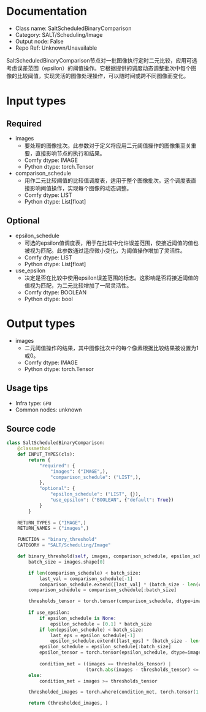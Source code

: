 
# Documentation
- Class name: SaltScheduledBinaryComparison
- Category: SALT/Scheduling/Image
- Output node: False
- Repo Ref: Unknown/Unavailable

SaltScheduledBinaryComparison节点对一批图像执行定时二元比较，应用可选考虑误差范围（epsilon）的阈值操作。它根据提供的调度动态调整批次中每个图像的比较阈值，实现灵活的图像处理操作，可以随时间或跨不同图像而变化。

# Input types
## Required
- images
    - 要处理的图像批次。此参数对于定义将应用二元阈值操作的图像集至关重要，直接影响节点的执行和结果。
    - Comfy dtype: IMAGE
    - Python dtype: torch.Tensor
- comparison_schedule
    - 用作二元比较阈值的比较值调度表，适用于整个图像批次。这个调度表直接影响阈值操作，实现每个图像的动态调整。
    - Comfy dtype: LIST
    - Python dtype: List[float]

## Optional
- epsilon_schedule
    - 可选的epsilon值调度表，用于在比较中允许误差范围，使接近阈值的值也被视为匹配。此参数通过适应微小变化，为阈值操作增加了灵活性。
    - Comfy dtype: LIST
    - Python dtype: List[float]
- use_epsilon
    - 决定是否在比较中使用epsilon误差范围的标志。这影响是否将接近阈值的值视为匹配，为二元比较增加了一层灵活性。
    - Comfy dtype: BOOLEAN
    - Python dtype: bool

# Output types
- images
    - 二元阈值操作的结果，其中图像批次中的每个像素根据比较结果被设置为1或0。
    - Comfy dtype: IMAGE
    - Python dtype: torch.Tensor


## Usage tips
- Infra type: `GPU`
- Common nodes: unknown


## Source code
```python
class SaltScheduledBinaryComparison:
    @classmethod
    def INPUT_TYPES(cls):
        return {
            "required": {
                "images": ("IMAGE",),
                "comparison_schedule": ("LIST",),
            },
            "optional": {
                "epsilon_schedule": ("LIST", {}),
                "use_epsilon": ("BOOLEAN", {"default": True})
            }
        }
    
    RETURN_TYPES = ("IMAGE",)
    RETURN_NAMES = ("images",)

    FUNCTION = "binary_threshold"
    CATEGORY = "SALT/Scheduling/Image"

    def binary_threshold(self, images, comparison_schedule, epsilon_schedule=[0.1], use_epsilon=True):
        batch_size = images.shape[0]

        if len(comparison_schedule) < batch_size:
            last_val = comparison_schedule[-1]
            comparison_schedule.extend([last_val] * (batch_size - len(comparison_schedule)))
        comparison_schedule = comparison_schedule[:batch_size]

        thresholds_tensor = torch.tensor(comparison_schedule, dtype=images.dtype).view(batch_size, 1, 1, 1)
        
        if use_epsilon:
            if epsilon_schedule is None:
                epsilon_schedule = [0.1] * batch_size
            if len(epsilon_schedule) < batch_size:
                last_eps = epsilon_schedule[-1]
                epsilon_schedule.extend([last_eps] * (batch_size - len(epsilon_schedule)))
            epsilon_schedule = epsilon_schedule[:batch_size]
            epsilon_tensor = torch.tensor(epsilon_schedule, dtype=images.dtype).view(batch_size, 1, 1, 1)
            
            condition_met = ((images == thresholds_tensor) |
                             (torch.abs(images - thresholds_tensor) <= epsilon_tensor))
        else:
            condition_met = images >= thresholds_tensor

        thresholded_images = torch.where(condition_met, torch.tensor(1.0, dtype=images.dtype), torch.tensor(0.0, dtype=images.dtype))

        return (thresholded_images, )

```

